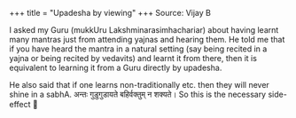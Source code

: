 +++
title = "Upadesha by viewing"
+++
Source: Vijay B

I asked my Guru (mukkUru Lakshminarasimhachariar) about having learnt many mantras just from attending yajnas and hearing them. He told me that if you have heard the mantra in a natural setting (say being recited in a yajna or being recited by vedavits) and learnt it from there, then it is equivalent to learning it from a Guru directly by upadesha.

He also said that if one learns non-traditionally etc. then they will never shine in a sabhA. अन्तः गुडुगुडायते बहिर्वक्तुम् न शक्यते। So this is the necessary side-effect 🙂